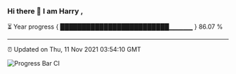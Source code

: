 ### Hi there 👋 I am Harry , 

⏳ Year progress { █████████████████████████▁▁▁▁▁ } 86.07 %

---

⏰ Updated on Thu, 11 Nov 2021 03:54:10 GMT

![Progress Bar CI](https://github.com/duykhang68/duykhang68/workflows/Progress%20Bar%20CI/badge.svg)
